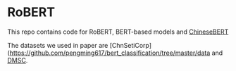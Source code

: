 # RoBERT

This repo contains code for RoBERT, BERT-based models and [ChineseBERT](https://github.com/ShannonAI/ChineseBert)

The datasets we used in paper are [ChnSetiCorp](https://github.com/pengming617/bert_classification/tree/master/data and [DMSC](https://www.kaggle.com/utmhikari/doubanmovieshortcomments/).
